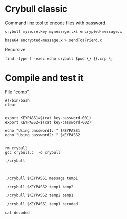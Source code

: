 # Crybull classic

Command line tool to encode files with password.

    crybull mysecretkey mymessage.txt encrypted-message.x

    base64 encrypted-message.x > sendToaFriend.x

 Recursive

    find -type f -exec echo crybull $pwd {} {}.crp \;


# Compile and test it

File "comp"

    #!/bin/bash
    clear 


    export KEYPASS1=$(cat key-password-001)
    export KEYPASS2=$(cat key-password-002)

    echo "Using password1: " $KEYPASS1
    echo "Using password2: " $KEYPASS2


    rm crybull
    gcc crybull.c  -o crybull

    ./crybull



    ./crybull $KEYPASS1 message temp1

    ./crybull $KEYPASS2 temp1 temp2

    ./crybull $KEYPASS2 temp2 temp1

    ./crybull $KEYPASS1 temp1 decoded

    cat decoded


